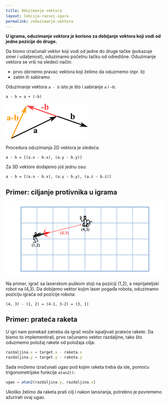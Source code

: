```yaml
---
title: Oduzimanje vektora
layout: lekcija-razvoj-igara
permalink: /oduzimanje-vektora
---
```


**U igrama, oduzimanje vektora je korisno za dobijanje vektora koji vodi od jedne pozicije do druge.**

Da bismo izračunali vektor koji vodi od jedne do druge tačke (pokazuje smer i udaljenost), oduzimamo početnu tačku od odredišne. Oduzimanje vektora se vrši na sledeći način:

- prvo obrnemo pravac vektora koji želimo da oduzmemo (npr. b)
- zatim ih sabiramo

Oduzimanje vektora `a - b` isto je što i sabiranje  `a` i `–b`:

```
a - b = a + (-b)
```

![vector-subtract](/images/razvoj-igara/vector-subtract.gif)

Procedura oduzimanja 2D vektora je sledeća:

```
a - b = [(a.x - b.x), (a.y - b.y)]
```

Za 3D vektore dodajemo još jednu osu:

```
a - b = [(a.x - b.x), (a.y - b.y), (a.z - b.z)]
```

## Primer: ciljanje protivnika u igrama

![](/images/razvoj-igara/laser.jpg)

Na primer, igrač sa laserskom puškom stoji na poziciji (1,2), a neprijateljski robot na (4,3). Da dobijemo vektor kojim laser pogađa robota, oduzimamo poziciju igrača od pozicije robota:

```
(4, 3) - (1, 2) = (4-1, 3-2) = (3, 1)
```

## Primer: prateća raketa

U igri nam ponekad zatreba da igrač može ispaljivati prateće rakete. Da bismo to implementirali, prvo računamo vektor razdaljine, tako što oduzmemo položaj rakete od položaja cilja:

```js
razdaljina.x = target.x - raketa.x
razdaljina.y = target.y - raketa.y
```

Sada možemo izračunati ugao pod kojim raketa treba da ide, pomoću trigonometrijske funkcije `atan2()`:

```js
ugao = atan2(razdaljina.y, razdaljina.x)
```

Ukoliko želimo da raketa prati cilj i nakon lansiranja, potrebno je povremeno ažurirati ovaj ugao.